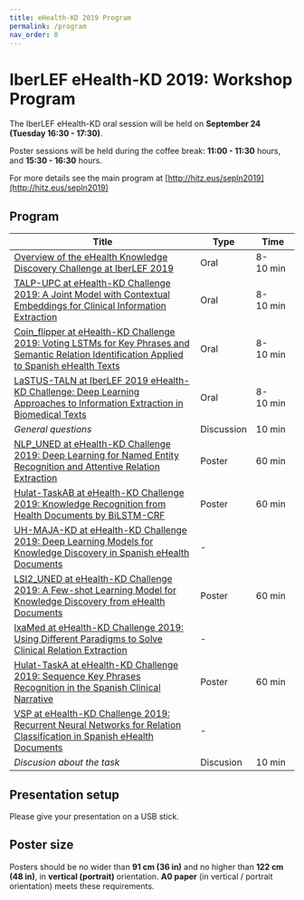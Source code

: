 ```yaml
---
title: eHealth-KD 2019 Program
permalink: /program
nav_order: 0
---
```


# IberLEF eHealth-KD 2019: Workshop Program

The IberLEF eHealth-KD oral session will be held on **September 24 (Tuesday 16:30 - 17:30)**.

Poster sessions will be held during the coffee break: **11:00 - 11:30** hours, and **15:30 - 16:30** hours.

For more details see the main program at [http://hitz.eus/sepln2019](http://hitz.eus/sepln2019)

## Program

Title|Type|Time
-----|----|----
[Overview of the eHealth Knowledge Discovery Challenge at IberLEF 2019](http://ceur-ws.org/Vol-2421/eHealth-KD_overview.pdf)|Oral|8-10&nbsp;min
[TALP-UPC at eHealth-KD Challenge 2019: A Joint Model with Contextual Embeddings for Clinical Information Extraction](http://ceur-ws.org/Vol-2421/eHealth-KD_paper_8.pdf)|Oral|8-10&nbsp;min
[Coin_flipper at eHealth-KD Challenge 2019: Voting LSTMs for Key Phrases and Semantic Relation Identification Applied to Spanish eHealth Texts](http://ceur-ws.org/Vol-2421/eHealth-KD_paper_1.pdf)|Oral|8-10&nbsp;min
[LaSTUS-TALN at IberLEF 2019 eHealth-KD Challenge: Deep Learning Approaches to Information Extraction in Biomedical Texts](http://ceur-ws.org/Vol-2421/eHealth-KD_paper_5.pdf)|Oral|8-10&nbsp;min
*General questions*|Discussion|10&nbsp;min
[NLP_UNED at eHealth-KD Challenge 2019: Deep Learning for Named Entity Recognition and Attentive Relation Extraction](http://ceur-ws.org/Vol-2421/eHealth-KD_paper_7.pdf)|Poster|60&nbsp;min
[Hulat-TaskAB at eHealth-KD Challenge 2019: Knowledge Recognition from Health Documents by BiLSTM-CRF](http://ceur-ws.org/Vol-2421/eHealth-KD_paper_3.pdf)|Poster|60&nbsp;min
[UH-MAJA-KD at eHealth-KD Challenge 2019: Deep Learning Models for Knowledge Discovery in Spanish eHealth Documents](http://ceur-ws.org/Vol-2421/eHealth-KD_paper_9.pdf)|-|
[LSI2_UNED at eHealth-KD Challenge 2019: A Few-shot Learning Model for Knowledge Discovery from eHealth Documents](http://ceur-ws.org/Vol-2421/eHealth-KD_paper_6.pdf)|Poster|60&nbsp;min
[IxaMed at eHealth-KD Challenge 2019: Using Different Paradigms to Solve Clinical Relation Extraction](http://ceur-ws.org/Vol-2421/eHealth-KD_paper_4.pdf)|-|
[Hulat-TaskA at eHealth-KD Challenge 2019: Sequence Key Phrases Recognition in the Spanish Clinical Narrative](http://ceur-ws.org/Vol-2421/eHealth-KD_paper_2.pdf)|Poster|60&nbsp;min 
[VSP at eHealth-KD Challenge 2019: Recurrent Neural Networks for Relation Classification in Spanish eHealth Documents](http://ceur-ws.org/Vol-2421/eHealth-KD_paper_10.pdf)|-|
*Discusion about the task*|Discusion|10&nbsp;min

## Presentation setup

Please give your presentation on a USB stick.

## Poster size

Posters should be no wider than **91 cm (36 in)** and no higher than **122 cm (48 in)**, in **vertical (portrait)** orientation. **A0 paper** (in vertical / portrait orientation) meets these requirements.
